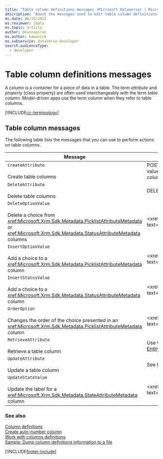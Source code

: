 ```yaml
---
title: "Table column definitions messages (Microsoft Dataverse) | Microsoft Docs" # Intent and product brand in a unique string of 43-59 chars including spaces
description: "About the messages used to edit table column definitions, also known as properties or columns." # 115-145 characters including spaces. This abstract displays in the search result.
ms.date: 06/15/2022
ms.reviewer: jdaly
ms.topic: article
author: mkannapiran
ms.author: kamanick
ms.subservice: dataverse-developer
search.audienceType: 
  - developer
---
```

# Table column definitions messages

A column is a container for a piece of data in a table. The term *attribute* and *property* (class property) are often used interchangeably with the term *table column*. Model-driven apps use the term *column* when they refer to table columns.  

[!INCLUDE[cc-terminology](includes/cc-terminology.md)]

## Table column messages
 
The following table lists the messages that you can use to perform actions on table columns.  
  
|Message|Web API Operation|SDK Assembly|
|-------------|-----------------|-----------------|  
|`CreateAttribute`</br></br>Create table columns|POST to EntityMetadata Attributes collection-valued navigation property with JSON definition of column. More information: [Create columns](webapi/create-update-column-definitions-using-web-api.md#create-columns)|<xref:Microsoft.Xrm.Sdk.Messages.CreateAttributeRequest>|
|`DeleteAttribute`</br></br>Delete table columns|DELETE to the URL of the column.|<xref:Microsoft.Xrm.Sdk.Messages.DeleteAttributeRequest>|  
|`DeleteOptionValue`</br></br>Delete a choice from <xref:Microsoft.Xrm.Sdk.Metadata.PicklistAttributeMetadata> or <xref:Microsoft.Xrm.Sdk.Metadata.StatusAttributeMetadata> columns|<xref:Microsoft.Dynamics.CRM.DeleteOptionValue?text=DeleteOptionValue Action>|<xref:Microsoft.Xrm.Sdk.Messages.DeleteOptionValueRequest>|
|`InsertOptionValue`</br></br>Add a choice to a <xref:Microsoft.Xrm.Sdk.Metadata.PicklistAttributeMetadata> column|<xref:Microsoft.Dynamics.CRM.InsertOptionValue?text=InsertOptionValue Action" />|<xref:Microsoft.Xrm.Sdk.Messages.InsertOptionValueRequest>|
|`InsertStatusValue`</br></br>Add a choice to a <xref:Microsoft.Xrm.Sdk.Metadata.StatusAttributeMetadata> column|<xref:Microsoft.Dynamics.CRM.InsertStatusValue?text=InsertStatusValue Action>|<xref:Microsoft.Xrm.Sdk.Messages.InsertStatusValueRequest>|  
|`OrderOption`</br></br>Changes the order of the choice presented in an <xref:Microsoft.Xrm.Sdk.Metadata.PicklistAttributeMetadata> column|<xref:Microsoft.Dynamics.CRM.OrderOption?text=OrderOption Action>|<xref:Microsoft.Xrm.Sdk.Messages.OrderOptionRequest>|
|`RetrieveAttribute`</br></br>Retrieve a table column|Use the Web API query mentioned in [Querying EntityMetadata columns](webapi/query-metadata-web-api.md#bkmk_queryAttributesexample) to retrieve table columns.|<xref:Microsoft.Xrm.Sdk.Messages.RetrieveAttributeRequest>|  
|`UpdateAttribute`</br></br>Update a table column|See [Update tables](webapi/create-update-entity-definitions-using-web-api.md#update-table-definitions)|<xref:Microsoft.Xrm.Sdk.Messages.UpdateAttributeRequest>|  
|`UpdateStateValue`</br></br>Update the label for a <xref:Microsoft.Xrm.Sdk.Metadata.StateAttributeMetadata> column|<xref:Microsoft.Dynamics.CRM.UpdateStateValue?text=UpdateStateValue Action>|<xref:Microsoft.Xrm.Sdk.Messages.UpdateStateValueRequest>|

### See also  

[Column definitions](entity-attribute-metadata.md)<br />
[Create auto-number column](create-auto-number-attributes.md)<br />
[Work with columns definitions](org-service/samples/work-with-attributes.md)<br />
[Sample: Dump column definitions information to a file](org-service/samples/dump-attribute-metadata.md)

[!INCLUDE[footer-include](../../includes/footer-banner.md)]
